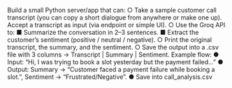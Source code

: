 Build a small Python server/app that can: 
○ Take a sample customer call transcript (you can copy a short dialogue 
from anywhere or make one up). Accept a transcript as input (via endpoint 
or simple UI). 
○ Use the Groq API to: 
■ Summarize the conversation in 2–3 sentences. 
■ Extract the customer’s sentiment (positive / neutral / negative). 
○ Print the original transcript, the summary, and the sentiment. 
○ Save the output into a .csv file with 3 columns → Transcript | Summary | 
Sentiment. 
Example flow: 
● Input: “Hi, I was trying to book a slot yesterday but the payment failed…” 
● Output: Summary → “Customer faced a payment failure while booking a slot.”, 
Sentiment → “Frustrated/Negative”. 
● Save into call_analysis.csv
